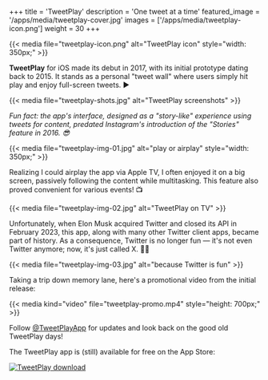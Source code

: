 +++
title = 'TweetPlay'
description = 'One tweet at a time'
featured_image = '/apps/media/tweetplay-cover.jpg'
images = ['/apps/media/tweetplay-icon.png']
weight = 30
+++

{{< media file="tweetplay-icon.png" alt="TweetPlay icon" style="width: 350px;" >}}

**TweetPlay** for iOS made its debut in 2017, with its initial prototype dating back to 2015. It stands as a personal "tweet wall" where users simply hit play and enjoy full-screen tweets. ▶️

{{< media file="tweetplay-shots.jpg" alt="TweetPlay screenshots" >}}

*Fun fact: the app's interface, designed as a "story-like" experience using tweets for content, predated Instagram's introduction of the "Stories" feature in 2016. 😎*

{{< media file="tweetplay-img-01.jpg" alt="play or airplay" style="width: 350px;" >}}

Realizing I could airplay the app via Apple TV, I often enjoyed it on a big screen, passively following the content while multitasking. This feature also proved convenient for various events! 📺

{{< media file="tweetplay-img-02.jpg" alt="TweetPlay on TV" >}}

Unfortunately, when Elon Musk acquired Twitter and closed its API in February 2023, this app, along with many other Twitter client apps, became part of history. As a consequence, Twitter is no longer fun — it's not even Twitter anymore; now, it's just called X. 🙅‍♂️

{{< media file="tweetplay-img-03.jpg" alt="because Twitter is fun" >}}

Taking a trip down memory lane, here's a promotional video from the initial release:

{{< media kind="video" file="tweetplay-promo.mp4" style="height: 700px;" >}}

Follow [@TweetPlayApp](https://twitter.com/tweetplayapp) for updates and look back on the good old TweetPlay days!

The TweetPlay app is (still) available for free on the App Store:

[![TweetPlay download](/apps/media/app-store-badge-black.svg)](https://apps.apple.com/app/tweetplay/id1052310017)

